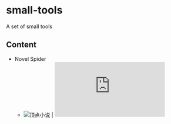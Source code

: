 # small-tools
A set of small tools

## Content
+ Novel Spider
  + ![顶点小说](https://www.ddxs.cc/) | ![文件](https://github.com/chentianba/small-tools/blob/master/biquge.py)
